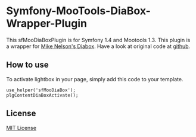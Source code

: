 Symfony-MooTools-DiaBox-Wrapper-Plugin
=========================================

This sfMooDiaBoxPlugin is for Symfony 1.4 and Mootools 1.3.
This plugin is a wrapper for [Mike Nelson's Diabox](http://www.mikeonrails.com/diabox).
Have a look at original code at [github](http://www.github.com/mnelson/diabox).

How to use
----------

To activate lightbox in your page,
simply add this code to your template.

	use_helper('sfMooDiaBox'); 
	plgContentDiaBoxActivate();

License
-------

[MIT License](http://www.opensource.org/licenses/mit-license.php)
